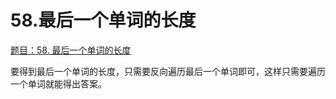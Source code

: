 # 58.最后一个单词的长度

[题目：58. 最后一个单词的长度](https://leetcode.cn/problems/length-of-last-word/)

要得到最后一个单词的长度，只需要反向遍历最后一个单词即可，这样只需要遍历一个单词就能得出答案。